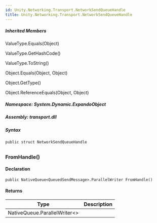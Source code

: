 ```yaml
---  
id: Unity.Networking.Transport.NetworkSendQueueHandle  
title: Unity.Networking.Transport.NetworkSendQueueHandle  
---
```


<div class="markdown level0 summary">

</div>

<div class="markdown level0 conceptual">

</div>

<div class="inheritedMembers">

##### Inherited Members

<div>

ValueType.Equals(Object)

</div>

<div>

ValueType.GetHashCode()

</div>

<div>

ValueType.ToString()

</div>

<div>

Object.Equals(Object, Object)

</div>

<div>

Object.GetType()

</div>

<div>

Object.ReferenceEquals(Object, Object)

</div>

</div>

##### **Namespace**: System.Dynamic.ExpandoObject

##### **Assembly**: transport.dll

##### Syntax

``` lang-csharp
public struct NetworkSendQueueHandle
```

## 

### FromHandle()

<div class="markdown level1 summary">

</div>

<div class="markdown level1 conceptual">

</div>

#### Declaration

``` lang-csharp
public NativeQueue<QueuedSendMessage>.ParallelWriter FromHandle()
```

#### Returns

| Type                           | Description |
|--------------------------------|-------------|
| NativeQueue.ParallelWriter\<\> |             |
